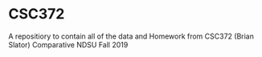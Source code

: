 # CSC372
A repositiory to contain all of the data and Homework from CSC372 (Brian Slator) Comparative NDSU Fall 2019
